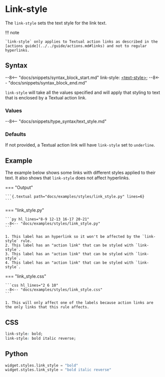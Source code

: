 # Link-style

The `link-style` sets the text style for the link text.

!!! note

    `link-style` only applies to Textual action links as described in the [actions guide](../../guide/actions.md#links) and not to regular hyperlinks.

## Syntax

--8<-- "docs/snippets/syntax_block_start.md"
link-style: <a href="../../css_types/text_style">&lt;text-style&gt;</a>;
--8<-- "docs/snippets/syntax_block_end.md"

`link-style` will take all the values specified and will apply that styling to text that is enclosed by a Textual action link.

### Values

--8<-- "docs/snippets/type_syntax/text_style.md"

### Defaults

If not provided, a Textual action link will have `link-style` set to `underline`.

## Example

The example below shows some links with different styles applied to their text.
It also shows that `link-style` does not affect hyperlinks.

=== "Output"

    ```{.textual path="docs/examples/styles/link_style.py" lines=6}
    ```

=== "link_style.py"

    ```py hl_lines="8-9 12-13 16-17 20-21"
    --8<-- "docs/examples/styles/link_style.py"
    ```

    1. This label has an hyperlink so it won't be affected by the `link-style` rule.
    2. This label has an "action link" that can be styled with `link-style`.
    3. This label has an "action link" that can be styled with `link-style`.
    4. This label has an "action link" that can be styled with `link-style`.

=== "link_style.css"

    ```css hl_lines="2 6 10"
    --8<-- "docs/examples/styles/link_style.css"
    ```

    1. This will only affect one of the labels because action links are the only links that this rule affects.

## CSS

```css
link-style: bold;
link-style: bold italic reverse;
```

## Python

```py
widget.styles.link_style = "bold"
widget.styles.link_style = "bold italic reverse"
```
